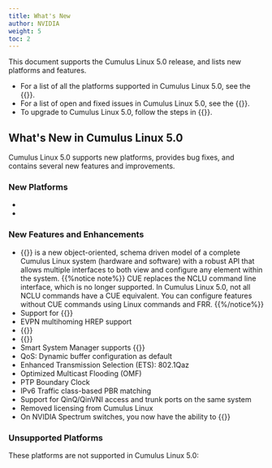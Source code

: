 ```yaml
---
title: What's New
author: NVIDIA
weight: 5
toc: 2
---
```

This document supports the Cumulus Linux 5.0 release, and lists new platforms and features.

- For a list of all the platforms supported in Cumulus Linux 5.0, see the {{<exlink url="https://cumulusnetworks.com/products/hardware-compatibility-list/" text="Hardware Compatibility List (HCL)">}}.
- For a list of open and fixed issues in Cumulus Linux 5.0, see the {{<link title="Cumulus Linux 5.0 Release Notes" text="Cumulus Linux 5.0 Release Notes">}}.
- To upgrade to Cumulus Linux 5.0, follow the steps in {{<link url="Upgrading-Cumulus-Linux">}}.

## What's New in Cumulus Linux 5.0

Cumulus Linux 5.0 supports new platforms, provides bug fixes, and contains several new features and improvements.

### New Platforms

- 
- 

### New Features and Enhancements

- {{<link url="Cumulus-User-Experience-CUE" text="Cumulus User Experience (CUE)">}} is a new object-oriented, schema driven model of a complete Cumulus Linux system (hardware and software) with a robust API that allows multiple interfaces to both view and configure any element within the system.
  {{%notice note%}}
  CUE replaces the NCLU command line interface, which is no longer supported. In Cumulus Linux 5.0, not all NCLU commands have a CUE equivalent. You can configure features without CUE commands using Linux commands and FRR. 
  {{%/notice%}}
- Support for {{<link url="VLAN-aware-Bridge-Mode/" text="multiple VLAN aware bridges">}}
- EVPN multihoming HREP support
- {{<link url="Protocol-Independent-Multicast-PIM/#allow-rp" text="PIM Allow RP">}}
- {{<link url="Optional-BGP-Configuration/#conditional-advertisement" text="BGP conditional route advertisement">}}
- Smart System Manager supports {{<link url="Smart-System-Manager" text="warm boot">}}
- QoS: Dynamic buffer configuration as default
- Enhanced Transmission Selection (ETS): 802.1Qaz
- Optimized Multicast Flooding (OMF)
- PTP Boundary Clock
- IPv6 Traffic class-based PBR matching
- Support for QinQ/QinVNI access and trunk ports on the same system
- Removed licensing from Cumulus Linux
- On NVIDIA Spectrum switches, you now have the ability to {{<link url="Hybrid-Cloud-Connectivity-with-QinQ-and-VXLANs" text="modify the inner tag in double-tagged packets ">}}

### Unsupported Platforms

These platforms are not supported in Cumulus Linux 5.0:
